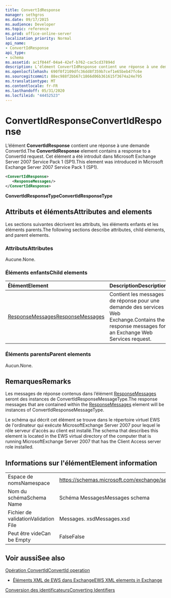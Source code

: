 ```yaml
---
title: ConvertIdResponse
manager: sethgros
ms.date: 09/17/2015
ms.audience: Developer
ms.topic: reference
ms.prod: office-online-server
localization_priority: Normal
api_name:
- ConvertIdResponse
api_type:
- schema
ms.assetid: ac1f044f-04a4-42ef-b762-cac5cd37894d
description: L’élément ConvertIdResponse contient une réponse à une demande ConvertId. Cet élément a été introduit dans Microsoft Exchange Server 2007 Service Pack 1 (SP1).
ms.openlocfilehash: 690f0f2109dfc36dd8f359b7cef1e65beb47fc6e
ms.sourcegitcommit: 88ec988f2bb67c1866d06b361615f3674a24e795
ms.translationtype: MT
ms.contentlocale: fr-FR
ms.lasthandoff: 05/31/2020
ms.locfileid: "44452523"
---
```

# <a name="convertidresponse"></a><span data-ttu-id="50204-104">ConvertIdResponse</span><span class="sxs-lookup"><span data-stu-id="50204-104">ConvertIdResponse</span></span>

<span data-ttu-id="50204-105">L’élément **ConvertIdResponse** contient une réponse à une demande ConvertId.</span><span class="sxs-lookup"><span data-stu-id="50204-105">The **ConvertIdResponse** element contains a response to a ConvertId request.</span></span> <span data-ttu-id="50204-106">Cet élément a été introduit dans Microsoft Exchange Server 2007 Service Pack 1 (SP1).</span><span class="sxs-lookup"><span data-stu-id="50204-106">This element was introduced in Microsoft Exchange Server 2007 Service Pack 1 (SP1).</span></span> 
  
```xml
<ConvertIdResponse>
   <ResponseMessages/>
</ConvertIdResponse>
```

 <span data-ttu-id="50204-107">**ConvertIdResponseType**</span><span class="sxs-lookup"><span data-stu-id="50204-107">**ConvertIdResponseType**</span></span>
## <a name="attributes-and-elements"></a><span data-ttu-id="50204-108">Attributs et éléments</span><span class="sxs-lookup"><span data-stu-id="50204-108">Attributes and elements</span></span>

<span data-ttu-id="50204-109">Les sections suivantes décrivent les attributs, les éléments enfants et les éléments parents.</span><span class="sxs-lookup"><span data-stu-id="50204-109">The following sections describe attributes, child elements, and parent elements.</span></span>
  
### <a name="attributes"></a><span data-ttu-id="50204-110">Attributs</span><span class="sxs-lookup"><span data-stu-id="50204-110">Attributes</span></span>

<span data-ttu-id="50204-111">Aucune.</span><span class="sxs-lookup"><span data-stu-id="50204-111">None.</span></span>
  
### <a name="child-elements"></a><span data-ttu-id="50204-112">Éléments enfants</span><span class="sxs-lookup"><span data-stu-id="50204-112">Child elements</span></span>

|<span data-ttu-id="50204-113">**Élément**</span><span class="sxs-lookup"><span data-stu-id="50204-113">**Element**</span></span>|<span data-ttu-id="50204-114">**Description**</span><span class="sxs-lookup"><span data-stu-id="50204-114">**Description**</span></span>|
|:-----|:-----|
|[<span data-ttu-id="50204-115">ResponseMessages</span><span class="sxs-lookup"><span data-stu-id="50204-115">ResponseMessages</span></span>](responsemessages.md) <br/> |<span data-ttu-id="50204-116">Contient les messages de réponse pour une demande des services Web Exchange.</span><span class="sxs-lookup"><span data-stu-id="50204-116">Contains the response messages for an Exchange Web Services request.</span></span>  <br/> |
   
### <a name="parent-elements"></a><span data-ttu-id="50204-117">Éléments parents</span><span class="sxs-lookup"><span data-stu-id="50204-117">Parent elements</span></span>

<span data-ttu-id="50204-118">Aucun.</span><span class="sxs-lookup"><span data-stu-id="50204-118">None.</span></span>
  
## <a name="remarks"></a><span data-ttu-id="50204-119">Remarques</span><span class="sxs-lookup"><span data-stu-id="50204-119">Remarks</span></span>

<span data-ttu-id="50204-120">Les messages de réponse contenus dans l’élément [ResponseMessages](responsemessages.md) seront des instances de ConvertIdResponseMessageType.</span><span class="sxs-lookup"><span data-stu-id="50204-120">The response messages that are contained within the [ResponseMessages](responsemessages.md) element will be instances of ConvertIdResponseMessageType.</span></span> 
  
<span data-ttu-id="50204-121">Le schéma qui décrit cet élément se trouve dans le répertoire virtuel EWS de l'ordinateur qui exécute MicrosoftExchange Server 2007 pour lequel le rôle serveur d'accès au client est installé.</span><span class="sxs-lookup"><span data-stu-id="50204-121">The schema that describes this element is located in the EWS virtual directory of the computer that is running MicrosoftExchange Server 2007 that has the Client Access server role installed.</span></span>
  
## <a name="element-information"></a><span data-ttu-id="50204-122">Informations sur l'élément</span><span class="sxs-lookup"><span data-stu-id="50204-122">Element information</span></span>

|||
|:-----|:-----|
|<span data-ttu-id="50204-123">Espace de noms</span><span class="sxs-lookup"><span data-stu-id="50204-123">Namespace</span></span>  <br/> |https://schemas.microsoft.com/exchange/services/2006/messages  <br/> |
|<span data-ttu-id="50204-124">Nom du schéma</span><span class="sxs-lookup"><span data-stu-id="50204-124">Schema Name</span></span>  <br/> |<span data-ttu-id="50204-125">Schéma Messages</span><span class="sxs-lookup"><span data-stu-id="50204-125">Messages schema</span></span>  <br/> |
|<span data-ttu-id="50204-126">Fichier de validation</span><span class="sxs-lookup"><span data-stu-id="50204-126">Validation File</span></span>  <br/> |<span data-ttu-id="50204-127">Messages. xsd</span><span class="sxs-lookup"><span data-stu-id="50204-127">Messages.xsd</span></span>  <br/> |
|<span data-ttu-id="50204-128">Peut être vide</span><span class="sxs-lookup"><span data-stu-id="50204-128">Can be Empty</span></span>  <br/> |<span data-ttu-id="50204-129">False</span><span class="sxs-lookup"><span data-stu-id="50204-129">False</span></span>  <br/> |
   
## <a name="see-also"></a><span data-ttu-id="50204-130">Voir aussi</span><span class="sxs-lookup"><span data-stu-id="50204-130">See also</span></span>



[<span data-ttu-id="50204-131">Opération ConvertId</span><span class="sxs-lookup"><span data-stu-id="50204-131">ConvertId operation</span></span>](convertid-operation.md)


- [<span data-ttu-id="50204-132">Éléments XML de EWS dans Exchange</span><span class="sxs-lookup"><span data-stu-id="50204-132">EWS XML elements in Exchange</span></span>](ews-xml-elements-in-exchange.md)


[<span data-ttu-id="50204-133">Conversion des identificateurs</span><span class="sxs-lookup"><span data-stu-id="50204-133">Converting Identifiers</span></span>](https://msdn.microsoft.com/library/a5391746-b6ef-4f48-8fc8-8255258651aa%28Office.15%29.aspx)

